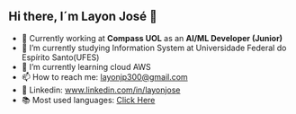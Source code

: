 ## Hi there, I´m Layon José 👋

- 💼 Currently working at **Compass UOL** as an **AI/ML Developer (Junior)**
- 🔭 I’m currently studying Information System at Universidade Federal do Espírito Santo(UFES)
- 🌱 I’m currently learning cloud AWS
- 📫 How to reach me: layonjp300@gmail.com
- 👔 Linkedin: www.linkedin.com/in/layonjose
- 📚 Most used languages: [Click Here](https://ionicabizau.github.io/github-profile-languages/?user=Layonj3000)


